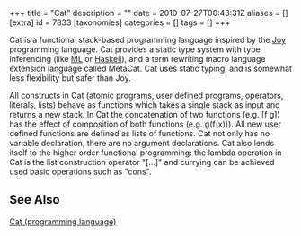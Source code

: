 +++
title = "Cat"
description = ""
date = 2010-07-27T00:43:31Z
aliases = []
[extra]
id = 7833
[taxonomies]
categories = []
tags = []
+++

Cat is a functional stack-based programming language inspired by the [Joy](https://rosettacode.org/wiki/Joy) programming language. Cat provides a static type system with type inferencing (like [ML](https://rosettacode.org/wiki/ML) or [Haskell](https://rosettacode.org/wiki/Haskell)), and a term rewriting macro language extension language called MetaCat. Cat uses static typing, and is somewhat less flexibility but safer than Joy.

All constructs in Cat (atomic programs, user defined programs, operators, literals, lists) behave as functions which takes a single stack as input and returns a new stack. In Cat the concatenation of two functions (e.g. [f g]) has the effect of composition of both functions (e.g. g(f(x))). All new user defined functions are defined as lists of functions. Cat not only has no variable declaration, there are no argument declarations. Cat also lends itself to the higher order functional programming: the lambda operation in Cat is the list construction operator "[...]" and currying can be achieved used basic operations such as "cons".

## See Also
[Cat (programming language)](https://en.wikipedia.org/wiki/Cat_(programming_language))
